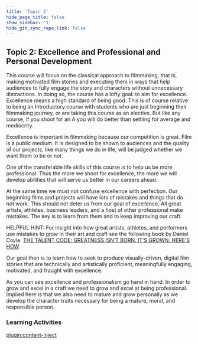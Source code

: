 ```yaml
---
title: 'Topic 2'
hide_page_title: false
show_sidebar: '1'
hide_git_sync_repo_link: false
---
```

## Topic 2: Excellence and Professional and Personal Development

This course will focus on the classical approach to filmmaking, that is, making motivated film stories and executing them in ways that help audiences to fully engage the story and characters without unnecessary distractions. In doing so, the course has a lofty goal: to aim for excellence. Excellence means a high standard of being good. This is of course relative to being an Introductory course with students who are just beginning their filmmaking journey, or are taking this course as an elective. But like any course, if you shoot for an A you will do better than settling for average and mediocrity.

Excellence is important in filmmaking because our competition is great. Film is a public medium. It is designed to be shown to audiences and the quality of our projects, like many things we do in life, will be judged whether we want them to be or not.

One of the transferable life skills of this course is to help us be more professional. Thus the more we shoot for excellence, the more we will develop abilities that will serve us better in our careers ahead.

At the same time we must not confuse excellence with perfection. Our beginning films and projects will have lots of mistakes and things that do not work. This should not deter us from our goal of excellence. All great artists, athletes, business leaders, and a host of other professional make mistakes. The key is to learn from them and to keep improving our craft.

HELPFUL HINT: For insight into how great artists, athletes, and performers use mistakes to grow in their art and craft see the following book by Daniel Coyle: [THE TALENT CODE: GREATNESS ISN’T BORN. IT’S GROWN. HERE’S HOW](http://danielcoyle.com/the-talent-code/). 

Our goal then is to learn how to seek to produce visually-driven, digital film stories that are technically and artistically proficient, meaningfully engaging, motivated, and fraught with excellence.

As you can see excellence and professionalism go hand in hand. In order to grow and excel in a craft we need to grow and excel at being professional. Implied here is that we also need to mature and grow personally as we develop the character traits necessary for being a mature, moral, and responsible person.

### Learning Activities
[plugin:content-inject](../_1-3)
